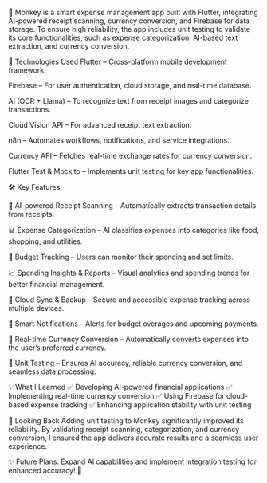 🚀 Monkey is a smart expense management app built with Flutter, integrating AI-powered receipt scanning, currency conversion, and Firebase for data storage. To ensure high reliability, the app includes unit testing to validate its core functionalities, such as expense categorization, AI-based text extraction, and currency conversion.

🚀 Technologies Used
Flutter – Cross-platform mobile development framework.

  Firebase – For user authentication, cloud storage, and real-time database.

  AI (OCR + Llama) – To recognize text from receipt images and categorize transactions.

  Cloud Vision API – For advanced receipt text extraction.

  n8n – Automates workflows, notifications, and service integrations.

  Currency API – Fetches real-time exchange rates for currency conversion.

  Flutter Test & Mockito – Implements unit testing for key app functionalities.

🛠 Key Features

  📸 AI-powered Receipt Scanning – Automatically extracts transaction details from receipts.

  📊 Expense Categorization – AI classifies expenses into categories like food, shopping, and utilities.

  📅 Budget Tracking – Users can monitor their spending and set limits.

  📈 Spending Insights & Reports – Visual analytics and spending trends for better financial management.

  🔄 Cloud Sync & Backup – Secure and accessible expense tracking across multiple devices.

  📲 Smart Notifications – Alerts for budget overages and upcoming payments.

  💱 Real-time Currency Conversion – Automatically converts expenses into the user’s preferred currency.

  🧪 Unit Testing – Ensures AI accuracy, reliable currency conversion, and seamless data processing.

💡 What I Learned
  ✅ Developing AI-powered financial applications
  ✅ Implementing real-time currency conversion
  ✅ Using Firebase for cloud-based expense tracking
  ✅ Enhancing application stability with unit testing

🎯 Looking Back
  Adding unit testing to Monkey significantly improved its reliability. By validating receipt scanning, categorization, and currency conversion, I ensured the app delivers accurate results and a seamless user      experience.

✨ Future Plans: Expand AI capabilities and implement integration testing for enhanced accuracy! 🚀
